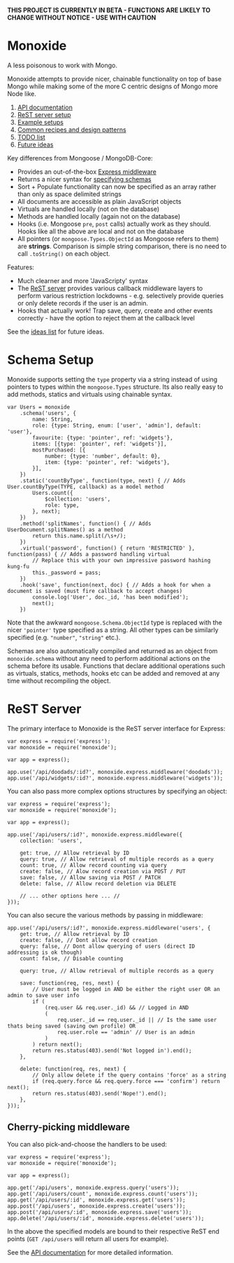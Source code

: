 **THIS PROJECT IS CURRENTLY IN BETA - FUNCTIONS ARE LIKELY TO CHANGE WITHOUT NOTICE - USE WITH CAUTION**


Monoxide
=========
A less poisonous to work with Mongo.

Monoxide attempts to provide nicer, chainable functionality on top of base Mongo while making some of the more C centric designs of Mongo more Node like.


1. [API documentation](API.md)
2. [ReST server setup](#reset-server)
3. [Example setups](examples/)
4. [Common recipes and design patterns](RECIPES.md)
4. [TODO list](TODO.md)
5. [Future ideas](IDEAS.md)


Key differences from Mongoose / MongoDB-Core:

* Provides an out-of-the-box [Express middleware](#rest-server)
* Returns a nicer syntax for [specifying schemas](#schema-setup)
* Sort + Populate functionality can now be specified as an array rather than only as space delimited strings
* All documents are accessible as plain JavaScript objects
* Virtuals are handled locally (not on the database)
* Methods are handled locally (again not on the database)
* Hooks (i.e. Mongoose `pre`, `post` calls) actually work as they should. Hooks like all the above are local and not on the database
* All pointers (or `mongoose.Types.ObjectId` as Mongoose refers to them) are **strings**. Comparison is simple string comparison, there is no need to call `.toString()` on each object.


Features:

* Much clearner and more 'JavaScripty' syntax
* The [ReST server](#rest-server) provides various callback middleware layers to perform various restriction lockdowns - e.g. selectively provide queries or only delete records if the user is an admin.
* Hooks that actually work! Trap save, query, create and other events correctly - have the option to reject them at the callback level


See the [ideas list](ideas.md) for future ideas.


Schema Setup
============
Monoxide supports setting the `type` property via a string instead of using pointers to types within the `mongoose.Types` structure. Its also really easy to add methods, statics and virtuals using chainable syntax.

	var Users = monoxide
		.schema('users', {
			name: String,
			role: {type: String, enum: ['user', 'admin'], default: 'user'},
			favourite: {type: 'pointer', ref: 'widgets'},
			items: [{type: 'pointer', ref: 'widgets'}],
			mostPurchased: [{
				number: {type: 'number', default: 0},
				item: {type: 'pointer', ref: 'widgets'},
			}],
		})
		.static('countByType', function(type, next) { // Adds User.countByType(TYPE, callback) as a model method
			Users.count({
				$collection: 'users',
				role: type,
			}, next);
		})
		.method('splitNames', function() { // Adds UserDocument.splitNames() as a method
			return this.name.split(/\s+/);
		})
		.virtual('password', function() { return 'RESTRICTED' }, function(pass) { // Adds a password handling virtual
			// Replace this with your own impressive password hashing kung-fu
			this._password = pass;
		})
		.hook('save', function(next, doc) { // Adds a hook for when a document is saved (must fire callback to accept changes)
			console.log('User', doc._id, 'has been modified');
			next();
		})

Note that the awkward `mongoose.Schema.ObjectId` type is replaced with the nicer `'pointer'` type specified as a string. All other types can be similarly specified (e.g. `"number"`, `"string"` etc.).

Schemas are also automatically compiled and returned as an object from `monoxide.schema` without any need to perform additional actions on the schema before its usable. Functions that declare additional operations such as virtuals, statics, methods, hooks etc can be added and removed at any time without recompiling the object.



ReST Server
===========
The primary interface to Monoxide is the ReST server interface for Express:

	var express = require('express');
	var monoxide = require('monoxide');

	var app = express();

	app.use('/api/doodads/:id?', monoxide.express.middleware('doodads'));
	app.use('/api/widgets/:id?', monoxide.express.middleware('widgets'));


You can also pass more complex options structures by specifying an object:

	var express = require('express');
	var monoxide = require('monoxide');

	var app = express();

	app.use('/api/users/:id?', monoxide.express.middleware({
		collection: 'users',

		get: true, // Allow retrieval by ID
		query: true, // Allow retrieval of multiple records as a query
		count: true, // Allow record counting via query
		create: false, // Alow record creation via POST / PUT
		save: false, // Allow saving via POST / PATCH
		delete: false, // Allow record deletion via DELETE

		// ... other options here ... //
	}));


You can also secure the various methods by passing in middleware:

	app.use('/api/users/:id?', monoxide.express.middleware('users', {
		get: true, // Allow retrieval by ID
		create: false, // Dont allow record creation
		query: false, // Dont allow querying of users (direct ID addressing is ok though)
		count: false, // Disable counting

		query: true, // Allow retrieval of multiple records as a query

		save: function(req, res, next) {
			// User must be logged in AND be either the right user OR an admin to save user info
			if (
				(req.user && req.user._id) && // Logged in AND
				(
					req.user._id == req.user._id || // Is the same user thats being saved (saving own profile) OR
					req.user.role == 'admin' // User is an admin
				)
			) return next();
			return res.status(403).send('Not logged in').end();
		},

		delete: function(req, res, next) {
			// Only allow delete if the query contains 'force' as a string
			if (req.query.force && req.query.force === 'confirm') return next();
			return res.status(403).send('Nope!').end();
		},
	}));


Cherry-picking middleware
-------------------------
You can also pick-and-choose the handlers to be used:

	var express = require('express');
	var monoxide = require('monoxide');

	var app = express();

	app.get('/api/users', monoxide.express.query('users'));
	app.get('/api/users/count', monoxide.express.count('users'));
	app.get('/api/users/:id', monoxide.express.get('users'));
	app.post('/api/users', monoxide.express.create('users'));
	app.post('/api/users/:id', monoxide.express.save('users'));
	app.delete('/api/users/:id', monoxide.express.delete('users'));

In the above the specified models are bound to their respective ReST end points (`GET /api/users` will return all users for example).


See the [API documentation](API.md) for more detailed information.
